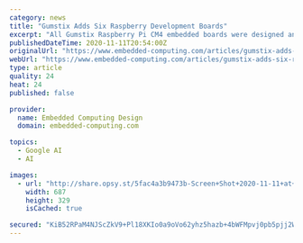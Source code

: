 ```yaml
---
category: news
title: "Gumstix Adds Six Raspberry Development Boards"
excerpt: "All Gumstix Raspberry Pi CM4 embedded boards were designed and built in the drag and drop Geppetto design tool and their design templates can be quickly modified from any browser."
publishedDateTime: 2020-11-11T20:54:00Z
originalUrl: "https://www.embedded-computing.com/articles/gumstix-adds-six-raspberry-development-boards"
webUrl: "https://www.embedded-computing.com/articles/gumstix-adds-six-raspberry-development-boards"
type: article
quality: 24
heat: 24
published: false

provider:
  name: Embedded Computing Design
  domain: embedded-computing.com

topics:
  - Google AI
  - AI

images:
  - url: "http://share.opsy.st/5fac4a3b9473b-Screen+Shot+2020-11-11+at+1.31.44+PM.png"
    width: 687
    height: 329
    isCached: true

secured: "KiB52RPaM4NJScZkV9+Pl18XKIo0a9oVo62yhz5hazb+4bWFMpvj0pb5pjj2WiZn6tBLTtei1szScMQcDJk1qgsQ7TV9KAHC2wH/gx6EpEZKFH3j5rYmwO72bQB+wUcUb2T16rKdEBtj3XltOsbjmnmrq2pj8PbFOgCemW6bUXBST2IF82ep+S83IfwxoyQIdpXQpeIDjOOtq9tg0uI7/GoBF7QeXmWXixzHh64ZNOAyzr+ia9qplxKU+ugSuua2Re7RJN/IFpAXqV3+kBlLd+tIObgvSHJKbyozYYCXaP5sEpj6fVnRDdaXa91u3UZd2qs9mOvXIU/f3keyLH2yNNJjg6XmplK/GDZUp+NRBhk=;27uEUzV6eF5jPJc3NCmSog=="
---
```



